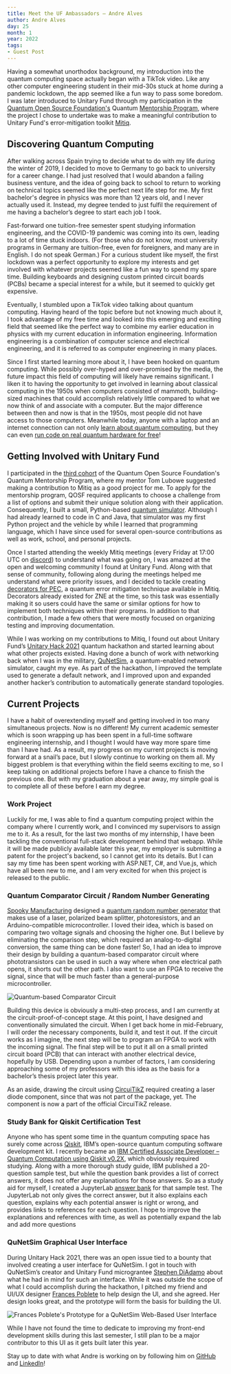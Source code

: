 ```yaml
---
title: Meet the UF Ambassadors – Andre Alves
author: Andre Alves
day: 25
month: 1
year: 2022
tags:
- Guest Post
---
```


Having a somewhat unorthodox background, my introduction into the quantum computing space actually began with a TikTok video.
Like any other computer engineering student in their mid-30s stuck at home during a pandemic lockdown, the app seemed like a fun way to pass some boredom. 
I was later introduced to Unitary Fund through my participation in the [Quantum Open Source Foundation's](https://qosf.org/) Quantum [Mentorship Program](https://qosf.org/qc_mentorship/), where the project I chose to undertake was to make a meaningful contribution to Unitary Fund's error-mitigation toolkit [Mitiq](https://github.com/unitaryfoundation/mitiq).

## Discovering Quantum Computing

After walking across Spain trying to decide what to do with my life during the winter of 2019, I decided to move to Germany to go back to university for a career change.
I had just resolved that I would abandon a failing business venture, and the idea of going back to school to return to working on technical topics seemed like the perfect next life step for me.
My first bachelor's degree in physics was more than 12 years old, and I never actually used it.
Instead, my degree tended to just fulfil the requirement of me having a bachelor’s degree to start each job I took.

Fast-forward one tuition-free semester spent studying information engineering, and the COVID-19 pandemic was coming into its own, leading to a lot of time stuck indoors.
(For those who do not know, most university programs in Germany are tuition-free, even for foreigners, and many are in English.
I do not speak German.)
For a curious student like myself, the first lockdown was a perfect opportunity to explore my interests and get involved with whatever projects seemed like a fun way to spend my spare time.
Building keyboards and designing custom printed circuit boards (PCBs) became a special interest for a while, but it seemed to quickly get expensive.

Eventually, I stumbled upon a TikTok video talking about quantum computing.
Having heard of the topic before but not knowing much about it, I took advantage of my free time and looked into this emerging and exciting field that seemed like the perfect way to combine my earlier education in physics with my current education in information engineering.
Information engineering is a combination of computer science and electrical engineering, and it is referred to as computer engineering in many places.

Since I first started learning more about it, I have been hooked on quantum computing.
While possibly over-hyped and over-promised by the media, the future impact this field of computing will likely have remains significant.
I liken it to having the opportunity to get involved in learning about classical computing in the 1950s when computers consisted of mammoth, building-sized machines that could accomplish relatively little compared to what we now think of and associate with a computer.
But the major difference between then and now is that in the 1950s, most people did not have access to those computers.
Meanwhile today, anyone with a laptop and an internet connection can not only [learn about quantum computing](https://stem.mitre.org/quantum/), but they can even [run code on real quantum hardware for free](https://quantum-computing.ibm.com/)!

## Getting Involved with Unitary Fund

I participated in the [third cohort](https://qosf.org/mentorship_cohort_3/) of the Quantum Open Source Foundation's Quantum Mentorship Program, where my mentor Tom Lubowe suggested making a contribution to Mitiq as a good project for me.
To apply for the mentorship program, QOSF required applicants to choose a challenge from a list of options and submit their unique solution along with their application.
Consequently, I built a small, Python-based [quantum simulator](https://github.com/andre-a-alves/QOSF-Mentorship-Submission-Quantum-Simulator).
Although I had already learned to code in C and Java, that simulator was my first Python project and the vehicle by while I learned that programming language, which I have since used for several open-source contributions as well as work, school, and personal projects.

Once I started attending the weekly Mitiq meetings (every Friday at 17:00 UTC on [discord](http://discord.unitary.foundation/)) to understand what was going on, I was amazed at the open and welcoming community I found at Unitary Fund.
Along with that sense of community, following along during the meetings helped me understand what were priority issues, and I decided to tackle creating [decorators for PEC](https://mitiq.readthedocs.io/en/stable/apidoc.html#mitiq.pec.pec.pec_decorator), a quantum error mitigation technique available in Mitiq.
Decorators already existed for ZNE at the time, so this task was essentially making it so users could have the same or similar options for how to implement both techniques within their programs.
In addition to that contribution, I made a few others that were mostly focused on organizing testing and improving documentation.

While I was working on my contributions to Mitiq, I found out about Unitary Fund’s [Unitary Hack 2021](https://unitaryfoundation.github.io/unitaryhack/) quantum hackathon and started learning about what other projects existed.
Having done a bunch of work with networking back when I was in the military, [QuNetSim](https://github.com/tqsd/QuNetSim), a quantum-enabled network simulator, caught my eye.
As part of the hackathon, I improved the template used to generate a default network, and I improved upon and expanded another hacker’s contribution to automatically generate standard topologies.

## Current Projects

I have a habit of overextending myself and getting involved in too many simultaneous projects.
Now is no different!
My current academic semester which is soon wrapping up has been spent in a full-time software engineering internship, and I thought I would have way more spare time than I have had.
As a result, my progress on my current projects is moving forward at a snail’s pace, but I slowly continue to working on them all.
My biggest problem is that everything within the field seems exciting to me, so I keep taking on additional projects before I have a chance to finish the previous one.
But with my graduation about a year away, my simple goal is to complete all of these before I earn my degree.

### Work Project

Luckily for me, I was able to find a quantum computing project within the company where I currently work, and I convinced my supervisors to assign me to it.
As a result, for the last two months of my internship, I have been tackling the conventional full-stack development behind that webapp.
While it will be made publicly available later this year, my employer is submitting a patent for the project's backend, so I cannot get into its details.
But I can say my time has been spent working with ASP.NET, C#, and Vue.js, which have all been new to me, and I am very excited for when this project is released to the public.

### Quantum Comparator Circuit / Random Number Generating

[Spooky Manufacturing](https://www.spookymanufacturing.com/) designed a [quantum random number generator](https://www.spookymanufacturing.com/QRNG/) that makes use of a laser, polarized beam splitter, photoresistors, and an Arduino-compatible microcontroller.
I loved their idea, which is based on comparing two voltage signals and choosing the higher one.
But I believe by eliminating the comparison step, which required an analog-to-digital conversion, the same thing can be done faster!
So, I had an idea to improve their design by building a quantum-based comparator circuit where phototransistors can be used in such a way where when one electrical path opens, it shorts out the other path.
I also want to use an FPGA to receive the signal, since that will be much faster than a general-purpose microcontroller.

![Quantum-based Comparator Circuit](/images/ambassador_alves_intro_circuit.png)

Building this device is obviously a multi-step process, and I am currently at the circuit-proof-of-concept stage.
At this point, I have designed and conventionally simulated the circuit.
When I get back home in mid-February, I will order the necessary components, build it, and test it out.
If the circuit works as I imagine, the next step will be to program an FPGA to work with the incoming signal.
The final step will be to put it all on a small printed circuit board (PCB) that can interact with another electrical device, hopefully by USB.
Depending upon a number of factors, I am considering approaching some of my professors with this idea as the basis for a bachelor’s thesis project later this year.

As an aside, drawing the circuit using [CircuiTikZ](https://github.com/circuitikz/circuitikz) required creating a laser diode component, since that was not part of the package, yet.
The component is now a part of the official CircuiTikZ release.

### Study Bank for Qiskit Certification Test

Anyone who has spent some time in the quantum computing space has surely come across [Qiskit](https://qiskit.org/), IBM’s open-source quantum computing software development kit.
I recently became an [IBM Certified Associate Developer – Quantum Computation using Qiskit v0.2X](https://www.ibm.com/training/certification/C0010300), which obviously required studying.
Along with a more thorough study guide, IBM published a 20-question sample test, but while the question bank provides a list of correct answers, it does not offer any explanations for those answers.
So as a study aid for myself, I created a JupyterLab [answer bank](https://github.com/andre-a-alves/qiskit-sample-test-answers) for that sample test.
The JupyterLab not only gives the correct answer, but it also explains each question, explains why each potential answer is right or wrong, and provides links to references for each question.
I hope to improve the explanations and references with time, as well as potentially expand the lab and add more questions

### QuNetSim Graphical User Interface

During Unitary Hack 2021, there was an open issue tied to a bounty that involved creating a user interface for QuNetSim.
I got in touch with QuNetSim’s creator and Unitary Fund micrograntee [Stephen DiAdamo](https://scholar.google.ca/citations?user=k9O1vSwAAAAJ&hl=en) about what he had in mind for such an interface.
While it was outside the scope of what I could accomplish during the hackathon, I pitched my friend and UI/UX designer [Frances Poblete](http://francespoblete.com) to help design the UI, and she agreed.
Her design looks great, and the prototype will form the basis for building the UI.

![Frances Poblete's Prototype for a QuNetSim Web-Based User Interface](/images/ambassador_alves_intro_QuNetSim_UI.png)

While I have not found the time to dedicate to improving my front-end development skills during this last semester, I still plan to be a major contributor to this UI as it gets built later this year.

<p class="leading-block">
    Stay up to date with what Andre is working on by following him on <a href="https://github.com/andre-a-alves" target="_blank">GitHub</a> and <a href="https://www.linkedin.com/in/andre-a-alves/" target="_blank">LinkedIn</a>!
</p>
